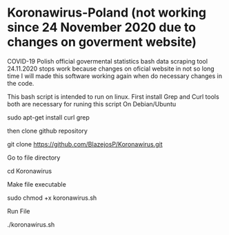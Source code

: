 # Koronawirus-Poland (not working since 24 November 2020 due to changes on goverment website)
 COVID-19 Polish official govermental statistics bash data scraping tool
24.11.2020 stops work because changes on oficial website in not so long time I will made this software working again when do necessary changes in the code.

This bash script is intended to run on linux.
First install Grep and Curl tools both are necessary for runing this script
On Debian/Ubuntu

sudo apt-get install curl grep

then clone github repository

git clone https://github.com/BlazejosP/Koronawirus.git

Go to file directory

cd Koronawirus

Make file executable

sudo chmod +x koronawirus.sh

Run File

./koronawirus.sh


